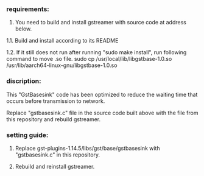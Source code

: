 ### requirements:

1. You need to build and install gstreamer with source code at address below.

1.1. Build and install according to its README

1.2. If it still does not run after running "sudo make install", run following command to move .so file.
	sudo cp /usr/local/lib/libgstbase-1.0.so /usr/lib/aarch64-linux-gnu/libgstbase-1.0.so


### discription:

 This "GstBasesink" code has been optimized to reduce the waiting time that occurs before transmission to network.

 Replace "gstbasesink.c" file in the source code built above with the file from this repository and rebuild gstreamer.

### setting guide:

1. Replace gst-plugins-1.14.5/libs/gst/base/gstbasesink with "gstbasesink.c" in this repository.

2. Rebuild and reinstall gstreamer.

